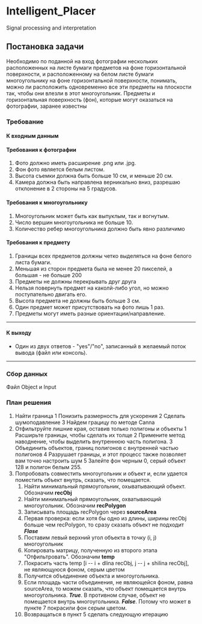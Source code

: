 # Intelligent_Placer
Signal processing and interpretation
## Постановка задачи
Необходимо по поданной на вход фотографии нескольких расположенных на листе бумаги предметов на фоне горизонтальной поверхности, и расположенному на белом листе бумаги многоугольнику на фоне горизонтальной поверхности, понимать, можно ли расположить одновременно все эти предметы на плоскости так, чтобы они влезли в этот многоугольник. Предметы и горизонтальная поверхность (фон), которые могут оказаться на фотографии, заранее известны

### Требование 
#### **К входным данным**

#### Требования к фотографии
1. Фото должно иметь расширение .png или .jpg.
2. Фон фото является белым листом.
3. Высота съемки должна быть больше 10 см, и меньше 20 см.
4. Камера должна быть направлена верникально вниз, разрешаю отклонение в 2 стороны на 5 градусов.
#### Требования к многоугольнику
1. Многоугольник может быть как выпуклым, так и вогнутым.
2. Число вершин многоугольника не больше 10.
3. Количество ребер многоугольника должно быть явно различимо

#### Требования к предмету
1. Границы всех предметов должны четко выделяться на фоне белого листа бумаги.
2. Меньшая из сторон предмета была не менее 20 пикселей, а большая - не больше 200
3. Предметы не должны перекрывать друг друга
5. Нельзя повернуть предмет на каколй-либо угол, но можно поступательно двигать его.
8. Высота предмета не должны быть больше 3 см.
9. Один предмет может присутствовать на фото лишь 1 раз.
10. Предметы могут иметь разные ориентации/направление.
___
#### **К выходу**

- Один из двух ответов - "yes"/"no", записанный в желаемый поток вывода (файл или консоль).
___

### Сбор данных
Файл Object и Input
### План решения
1. Найти граница 
   1 Понизить размерность для ускорения 
   2 Сделать шумоподавление
   3 Найдем грацицу по методе Canna
2. Отфильтруйте лишние края, оставив только полигоны и объекты
   1 Расширьте границы, чтобы сделать их толще
   2 Примените метод наводнение, чтобы выделить внутреннюю часть полигона.
   3 Объединить объектов, границ полигонов с внутренней частью полигонов
   4 Разрушает границы, и этот процесс также позволяет вам точно настроить шум
   5 Залейте фон черным 0, серый объект 128 и полигон белым 255.
3. Попробовать совместить многоугольник и объект и, если удается поместить объект внутрь, сказать, что помещается.
	1. Найти минимальный прямоугольник, охыватывающий объект. Обозначим **recObj**
	2. Найти минимальный прямоугольник, охватывающий многоугольник. Обозначим **recPolygon**
	3. Записывать площадь recPolygon через **sourceArea**
	4. Первая проверка: если хотя бы одно из длины, ширины recObj больше чем recPolygon, то сразу сказать объект не подходит ***Flase***
	5. Поставим левый верхний угол объекта в точку (i, j) многоугольник
	6. Копировать матрицу, полученную из второго этапа "Отфильтровать". Обозначим **temp**
	7. Покрасить часть temp \[i -- i + dlina recObj, j -- j + shilina recObj\], не являющуюся фоном, серым цветом
	8. Получится объединение объекта и многоугольника.
	9. Если площадь части объединения, не являющейся фоном, равна sourceArea, то можем сказать, что объект помещается внутрь многоугольника. ***True***. В противном случае, объект не помещается внутрь многоугольника. ***False***. Потому что может в пункте 7 покрасили фон серым цветом.
	10. Возвращаться в пункт 5 сделать следующую итерацию
 
